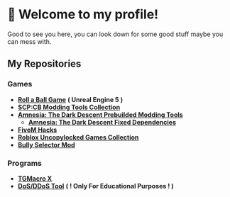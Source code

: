 # 👋 Welcome to my profile!

Good to see you here, you can look down for some good stuff maybe you can mess with. 

## My Repositories

### Games
  +  **[Roll a Ball Game](https://github.com/Stathor/ue5-roll-a-ball-game)** **( Unreal Engine 5 )**
  + **[SCP:CB Modding Tools Collection](https://github.com/WH0LEWHALE/scp-mt-collection)**
  + **[Amnesia: The Dark Descent Prebuilded Modding Tools](https://github.com/WH0LEWHALE/amnesia-tdd-modding-tools)**
    + **[Amnesia: The Dark Descent Fixed Dependencies](https://github.com/WH0LEWHALE/amnesia-tdd-dependencies)**
  + **[FiveM Hacks](https://github.com/WH0LEWHALE/fivem-hacks)**
  + **[Roblox Uncopylocked Games Collection](https://github.com/WH0LEWHALE/roblox-uncopylocked-games)**
  + **[Bully Selector Mod](https://github.com/Stathor/bully-selector-mod)**
### Programs
  + **[TGMacro X](https://github.com/WH0LEWHALE/TGMacro-X/)**
  + **[DoS/DDoS Tool](https://github.com/Stathor/ddos-tool)** **( ! Only For Educational Purposes ! )**


